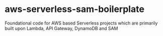 # aws-serverless-sam-boilerplate
Foundational code for AWS based Serverless projects which are primarily built upon Lambda, API Gateway, DynamoDB and SAM
